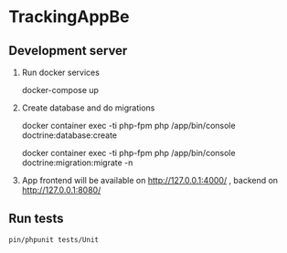 # TrackingAppBe


## Development server

1. Run docker services
   
   
    docker-compose up

2. Create database and do migrations
   


    docker container exec -ti php-fpm php /app/bin/console doctrine:database:create 

    docker container exec -ti php-fpm php /app/bin/console doctrine:migration:migrate -n
   

3. App frontend will be available on http://127.0.0.1:4000/ , backend on http://127.0.0.1:8080/ 

## Run tests
    pin/phpunit tests/Unit
